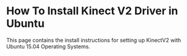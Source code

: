 # How To Install Kinect V2 Driver in Ubuntu

This page contains the install instructions for setting up KinectV2 with Ubuntu 15.04 Operating Systems.
